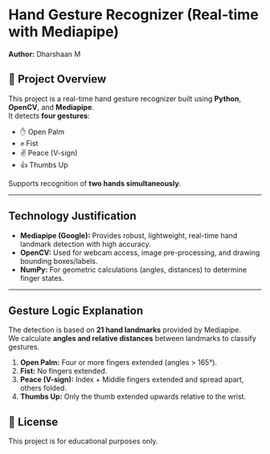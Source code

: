 # Hand Gesture Recognizer (Real-time with Mediapipe)

**Author:** Dharshaan M  

## 📖 Project Overview
This project is a real-time hand gesture recognizer built using **Python**, **OpenCV**, and **Mediapipe**.  
It detects **four gestures**:
- ✋ Open Palm  
- ✊ Fist  
- ✌ Peace (V-sign)  
- 👍 Thumbs Up  

Supports recognition of **two hands simultaneously**.

---

## Technology Justification

- **Mediapipe (Google):** Provides robust, lightweight, real-time hand landmark detection with high accuracy.  
- **OpenCV:** Used for webcam access, image pre-processing, and drawing bounding boxes/labels.  
- **NumPy:** For geometric calculations (angles, distances) to determine finger states.  

---

## Gesture Logic Explanation

The detection is based on **21 hand landmarks** provided by Mediapipe.  
We calculate **angles and relative distances** between landmarks to classify gestures.

1. **Open Palm:** Four or more fingers extended (angles > 165°).  
2. **Fist:** No fingers extended.  
3. **Peace (V-sign):** Index + Middle fingers extended and spread apart, others folded.  
4. **Thumbs Up:** Only the thumb extended upwards relative to the wrist.  


## 📜 License
This project is for educational purposes only.  
